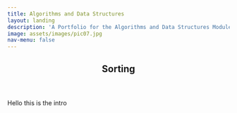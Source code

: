 ```yaml
---
title: Algorithms and Data Structures
layout: landing
description: 'A Portfolio for the Algorithms and Data Structures Module'
image: assets/images/pic07.jpg
nav-menu: false
---
```


<script src="https://cdn.jsdelivr.net/npm/p5@1.7.0/lib/p5.js"></script>
<script type= "module" src="{% link assets/js/algodat/index.js %}"></script>

<div id="main">

<section id="sorting">
<div class="inner">
<header class="major">
<h2>Sorting</h2>
</header>
<p>
Hello this is the intro
</p>
</div>  
</section>

<!-- Example -->
<!-- https://www.toptal.com/developers/sorting-algorithms -->

<section id="two" class="spotlights">
	<section style="flex-direction: row-reverse;">
		<!-- <a href="generic.html" class="image"> -->
        <!-- <script type= "module" src="{% link assets/js/algodat/selectionSort.js %}">
        </script> -->
        <!-- <div id="canvas-container"> -->
        <div class ="content" style="width: 40%;">
			<div style="position: relative; width: 100%; height: 100%;">
			<div id="canvas-selection-sort" class="inner" style="position: relative; height: 100%;" data-position="center center"></div>
			<div id="button-container-selection-sort" style="top: 0;width: 100%; height: 100%; position: absolute; display: flex; align-items: center; justify-content: center;"></div>
			</div>
        </div>
        <!-- </div> -->
			<!-- <img src="{% link assets/images/pic08.jpg %}" alt="" data-position="center center" /> -->
		<!-- </a> -->
		<div class="content">
			<div class="inner">
				<header class="major">
					<h3>Selection Sort</h3>
				</header>
				<p>Selection sort is.. lorem ipsum dolor sit ametSelection sort is.. lorem ipsum dolor sit ametSelection sort is.. lorem ipsum dolor sit ametSelection sort is.. lorem ipsum dolor sit ametSelection sort is.. lorem ipsum dolor sit ametSelection sort is.. lorem ipsum dolor sit ametSelection sort is.. lorem ipsum dolor sit ametSelection sort is.. lorem ipsum dolor sit ametSelection sort is.. lorem ipsum dolor sit ametSelection sort is.. lorem ipsum dolor sit ametSelection sort is.. lorem ipsum dolor sit ametSelection sort is.. lorem ipsum dolor sit amet</p>
			</div>
		</div>
	</section>
	<section style="flex-direction: row-reverse;">
		<!-- <a href="generic.html" class="image"> -->
        <!-- <script src="{% link assets/js/algodat/insertionSort.js %}">
        </script> -->
        <!-- <div id="canvas-container"> -->
        <div class ="content" style="width: 40%;">
			<div style="position: relative; width: 100%; height: 100%">
			<div id="canvas-insertion-sort" class="inner" style="position: relative; height: 100%" data-position="center center"></div>
			<div id="button-container-insertion-sort" style="top: 0;width: 100%; height: 100%; position: absolute; display: flex; align-items: center; justify-content: center"></div>
			</div>
        </div>
        <!-- </div> -->
			<!-- <img src="{% link assets/images/pic08.jpg %}" alt="" data-position="center center" /> -->
		<!-- </a> -->
		<div class="content">
			<div class="inner">
				<header class="major">
					<h3>Insertion Sort</h3>
				</header>
				<p>Selection sort is.. lorem ipsum dolor sit ametSelection sort is.. lorem ipsum dolor sit ametSelection sort is.. lorem ipsum dolor sit ametSelection sort is.. lorem ipsum dolor sit ametSelection sort is.. lorem ipsum dolor sit ametSelection sort is.. lorem ipsum dolor sit ametSelection sort is.. lorem ipsum dolor sit ametSelection sort is.. lorem ipsum dolor sit ametSelection sort is.. lorem ipsum dolor sit ametSelection sort is.. lorem ipsum dolor sit ametSelection sort is.. lorem ipsum dolor sit ametSelection sort is.. lorem ipsum dolor sit amet</p>
			</div>
		</div>
	</section>
	<section style="flex-direction: row-reverse;">
		<!-- <a href="generic.html" class="image"> -->
        <!-- <script src="{% link assets/js/algodat/insertionSort.js %}">
        </script> -->
        <!-- <div id="canvas-container"> -->
        <div class ="content" style="width: 40%;">
			<div style="position: relative; width: 100%; height: 100%">
			<div id="canvas-bubble-sort" class="inner" style="position: relative; height: 100%" data-position="center center"></div>
			<div id="button-container-bubble-sort" style="top: 0;width: 100%; height: 100%; position: absolute; display: flex; align-items: center; justify-content: center"></div>
			</div>
        </div>
        <!-- </div> -->
			<!-- <img src="{% link assets/images/pic08.jpg %}" alt="" data-position="center center" /> -->
		<!-- </a> -->
		<div class="content">
			<div class="inner">
				<header class="major">
					<h3>Bubble Sort</h3>
				</header>
				<p>Selection sort is.. lorem ipsum dolor sit ametSelection sort is.. lorem ipsum dolor sit ametSelection sort is.. lorem ipsum dolor sit ametSelection sort is.. lorem ipsum dolor sit ametSelection sort is.. lorem ipsum dolor sit ametSelection sort is.. lorem ipsum dolor sit ametSelection sort is.. lorem ipsum dolor sit ametSelection sort is.. lorem ipsum dolor sit ametSelection sort is.. lorem ipsum dolor sit ametSelection sort is.. lorem ipsum dolor sit ametSelection sort is.. lorem ipsum dolor sit ametSelection sort is.. lorem ipsum dolor sit amet</p>
			</div>
		</div>
	</section>
</section>


<p></p>




</div>